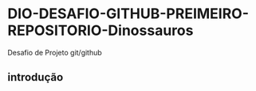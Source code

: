# DIO-DESAFIO-GITHUB-PREIMEIRO-REPOSITORIO-Dinossauros
Desafio de Projeto git/github 

## introdução
